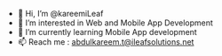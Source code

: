 - 👋 Hi, I’m @kareemiLeaf
- 👀 I’m interested in Web and Mobile App Development
- 🌱 I’m currently learning Mobile App development
- 📫 Reach me : abdulkareem.t@ileafsolutions.net

<!---
kareemiLeaf/kareemiLeaf is a ✨ special ✨ repository because its `README.md` (this file) appears on your GitHub profile.
You can click the Preview link to take a look at your changes.
--->

